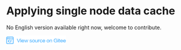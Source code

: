 ﻿# Applying single node data cache

No English version available right now, welcome to contribute.

<a href="https://gitee.com/mindspore/docs/blob/r1.1/tutorials/training/source_en/advanced_use/enable_cache.md" target="_blank"><img src="../_static/logo_source.png"></a>
